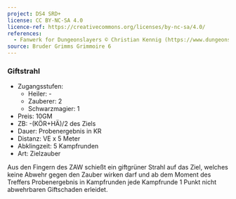 ```yaml
---
project: DS4 SRD+
license: CC BY-NC-SA 4.0
licence-ref: https://creativecommons.org/licenses/by-nc-sa/4.0/
references: 
  - Fanwerk for Dungeonslayers © Christian Kennig (https://www.dungeonslayers.net/)
source: Bruder Grimms Grimmoire 6
---
```


### Giftstrahl

- Zugangsstufen:
  - Heiler: -
  - Zauberer: 2
  - Schwarzmagier: 1
- Preis: 10GM
- ZB: -(KÖR+HÄ)/2 des Ziels
- Dauer: Probenergebnis in KR
- Distanz: VE x 5 Meter
- Abklingzeit: 5 Kampfrunden
- Art: Zielzauber

Aus den Fingern des ZAW schießt ein giftgrüner Strahl auf das Ziel, welches keine Abwehr gegen den Zauber wirken darf und ab dem Moment des Treffers Probenergebnis in Kampfrunden jede Kampfrunde 1 Punkt nicht abwehrbaren Giftschaden erleidet.

